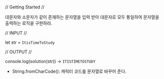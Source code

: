 // Getting Started //

대문자와 소문자가 같이 존재하는 문자열을 입력 받아 대문자로 모두 통일하여 문자열을 출력하는 로직을 구현하라.

// INPUT //

let str = `ItisTimeToStudy`

// OUTPUT //

console.log(solution(str)) -> `ITISTIMETOSTUDY`

- String.fromCharCode(): 캐릭터 코드를 문자열로 바꾸어 준다.